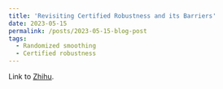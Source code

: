 ```yaml
---
title: 'Revisiting Certified Robustness and its Barriers'
date: 2023-05-15
permalink: /posts/2023-05-15-blog-post
tags:
  - Randomized smoothing
  - Certified robustness
---
```


Link to [Zhihu](https://zhuanlan.zhihu.com/p/576660172).
